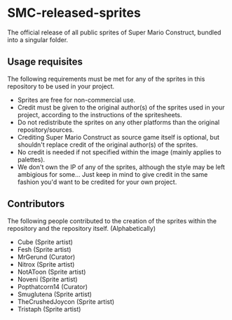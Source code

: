 # SMC-released-sprites

The official release of all public sprites of Super Mario Construct, bundled into a singular folder.

## Usage requisites

The following requirements must be met for any of the sprites in this repository to be used in your project.

- Sprites are free for non-commercial use.
- Credit must be given to the original author(s) of the sprites used in your project, according to the instructions of the spritesheets.
- Do not redistribute the sprites on any other platforms than the original repository/sources.
- Crediting Super Mario Construct as source game itself is optional, but shouldn't replace credit of the original author(s) of the sprites.
- No credit is needed if not specified within the image (mainly applies to palettes).
- We don't own the IP of any of the sprites, although the style may be left ambigious for some... Just keep in mind to give credit in the same fashion you'd want to be credited for your own project.

## Contributors

The following people contributed to the creation of the sprites within the repository and the repository itself. (Alphabetically)

- Cube (Sprite artist)
- Fesh (Sprite artist)
- MrGerund (Curator)
- Nitrox (Sprite artist)
- NotAToon (Sprite artist)
- Noveni (Sprite artist)
- Popthatcorn14 (Curator)
- Smuglutena (Sprite artist)
- TheCrushedJoycon (Sprite artist)
- Tristaph (Sprite artist)
